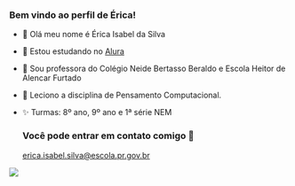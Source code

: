### Bem vindo ao perfil de Érica!

- 👋 Olá meu nome é Érica Isabel da Silva
- 🖤 Estou estudando no [Alura](https://cursos.alura.com.br)
- 👀 Sou professora do Colégio Neide Bertasso Beraldo e Escola Heitor de Alencar Furtado
- 💞️ Leciono a disciplina de Pensamento Computacional.
- ✨ Turmas: 8º ano, 9º ano e 1ª série NEM
  
  ### Você pode entrar em contato comigo 📧

  erica.isabel.silva@escola.pr.gov.br


![](https://media.tenor.com/bPcWmTGt0x0AAAAC/happy-valentines-day-bear.gif)
   

<!---
ProfessoraErica/ProfessoraErica is a ✨ special ✨ repository because its `README.md` (this file) appears on your GitHub profile.
You can click the Preview link to take a look at your changes.
--->
